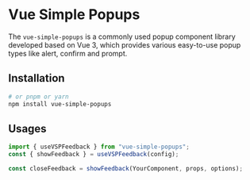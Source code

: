 # Vue Simple Popups

The `vue-simple-popups` is a commonly used popup component library developed based on Vue 3, which provides various easy-to-use popup types like alert, confirm and prompt.

## Installation

```bash
# or pnpm or yarn
npm install vue-simple-popups
```

## Usages

```ts
import { useVSPFeedback } from "vue-simple-popups";
const { showFeedback } = useVSPFeedback(config);

const closeFeedback = showFeedback(YourComponent, props, options);
```
